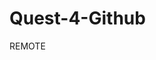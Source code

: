 # Quest-4-Github   

REMOTE

<!DOCTYPE html>
<html lang="en"> 
  <head> 
  </head>
  
  <body>
  
  </body>
